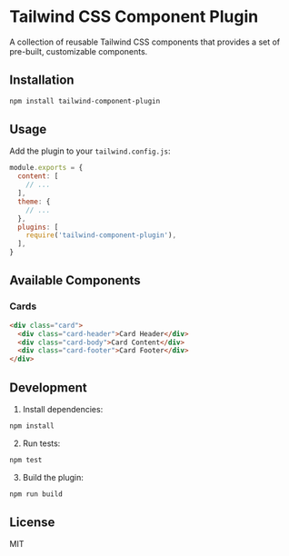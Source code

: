 # Tailwind CSS Component Plugin

A collection of reusable Tailwind CSS components that provides a set of pre-built, customizable components.

## Installation

```bash
npm install tailwind-component-plugin
```

## Usage

Add the plugin to your `tailwind.config.js`:

```js
module.exports = {
  content: [
    // ...
  ],
  theme: {
    // ...
  },
  plugins: [
    require('tailwind-component-plugin'),
  ],
}
```

## Available Components

### Cards

```html
<div class="card">
  <div class="card-header">Card Header</div>
  <div class="card-body">Card Content</div>
  <div class="card-footer">Card Footer</div>
</div>
```

## Development

1. Install dependencies:
```bash
npm install
```

2. Run tests:
```bash
npm test
```

3. Build the plugin:
```bash
npm run build
```

## License

MIT